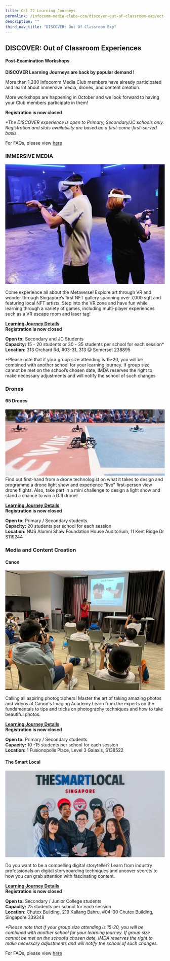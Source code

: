```yaml
---
title: Oct 22 Learning Journeys
permalink: /infocomm-media-clubs-cca/discover-out-of-classroom-exp/oct-22/
description: ""
third_nav_title: "DISCOVER: Out Of Classroom Exp"
---
```

## DISCOVER: Out of Classroom Experiences

#### Post-Examination Workshops
**DISCOVER Learning Journeys are back by popular demand !**

More than 1,200 Infocomm Media Club members have already participated and learnt about immersive media, drones, and content creation. 

More workshops are happening in October and we look forward to having your Club members participate in them! <br>

**Registration is now closed**
<br>

<i>*The DISCOVER experience is open to Primary, Secondary/JC schools only. </i>
<i> Registration and slots availability are based on a first-come-first-served basis. </i>

For FAQs, please view [here](/learning-journey-faqs)


### IMMERSIVE MEDIA
![](/images/icmclub/new%20world%20carnival%201.jpg)

Come experience all about the Metaverse! Explore art through VR and wonder through Singapore’s first NFT gallery spanning over 7,000 sqft and featuring local NFT artists. Step into the VR zone and have fun while learning through a variety of games, including multi-player experiences such as a VR escape room and laser tag!

**<u>Learning Journey Details</u>** <br>
**Registration is now closed**

**Open to:** Secondary and JC Students <br>
**Capacity:** 15 - 20 students or 30 - 35 students per school for each session* 
<br>
**Location:** 313 Orchard Rd, #03-31, 313 @ Somerset 238895 
<br>

*Please note that if your group size attending is 15-20, you will be combined with another school for your learning journey. If group size cannot be met on the school’s chosen date, IMDA reserves the right to make necessary adjustments and will notify the school of such changes


### **Drones**

#### **65 Drones**
![](/images/icmclub/drone1.png)
<br>
Find out first-hand from a drone technologist on what it takes to design and programme a drone light show and experience "live" first-person view drone flights. Also, take part in a mini challenge to design a light show and stand a chance to win a DJI drone!

**<u>Learning Journey Details</u>** <br>
**Registration is now closed** <br>

**Open to:** Primary / Secondary students<br>
**Capacity:** 20 students per school for each session<br>
**Location:** NUS Alumni Shaw Foundation House Auditorium, 11 Kent Ridge Dr S119244

### **Media and Content Creation**

#### **Canon** <br>
![](/images/icmclub/canon.png)

Calling all aspiring photographers! Master the art of taking amazing photos and videos at Canon's Imaging Academy Learn from the experts on the fundamentals to tips and tricks on photography techniques and how to take beautiful photos. 

**<u>Learning Journey Details</u>** <br>
**Registration is now closed**

**Open to:** Primary / Secondary students <br>
**Capacity:** 10 -15 students per school for each session
<br>
**Location:** 1 Fusionopolis Place, Level 3 Galaxis, S138522

#### **The Smart Local** <br>
![](/images/icmclub/tsl.png)

Do you want to be a compelling digital storyteller? Learn from industry professionals on digital storyboarding techniques and uncover secrets to how you can grab attention with fascinating content. <br>

**<u>Learning Journey Details</u>** <br> 
**Registration is now closed** <br>

**Open to:** Secondary / Junior College students<br>
**Capacity:** 25 students per school for each session <br>
**Location:** Chutex Building, 219 Kallang Bahru, #04-00 Chutex Building, Singapore 339348

<i>*Please note that if your group size attending is 15-20, you will be combined with another school for your learning journey. If group size cannot be met on the school’s chosen date, IMDA reserves the right to make necessary adjustments and will notify the school of such changes. </i>


For FAQs, please view [here](/learning-journey-faqs)
